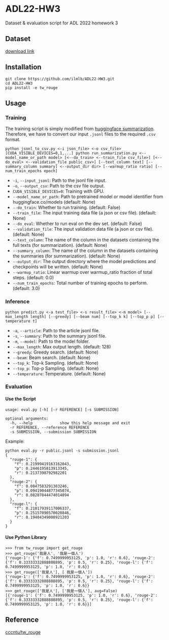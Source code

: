 # ADL22-HW3
Dataset & evaluation script for ADL 2022 homework 3

## Dataset
[download link](https://drive.google.com/file/d/186ejZVADY16RBfVjzcMcz9bal9L3inXC/view?usp=sharing)

## Installation
```
git clone https://github.com/ilmlb/ADL22-HW3.git
cd ADL22-HW3
pip install -e tw_rouge
```


## Usage
### Training
The training script is simply modified from [huggingface summarization](https://github.com/huggingface/transformers/blob/main/examples/pytorch/summarization/run_summarization.py). Therefore, we have to convert our input `.jsonl` files to the required `.csv` format. 
```
python jsonl_to_csv.py <-i json_file> <-o csv_file>
[CUDA_VISIBLE_DEVICES=0,1,...] python run_summarization.py <--model_name_or_path model> [<--do_train> <--train_file csv_file>] [<--do_eval> <--validation_file public_csv>] [--text_column text] [--summary_column summary] <--output_dir dir> [--warmup_ratio ratio] [--num_train_epochs epoch]
```
- `-i`, `--input_jsonl`: Path to the jsonl file input.
- `-o`, `--output_csv`: Path to the csv file output.
- `CUDA_VISIBLE_DEVICES=0`: Training with GPU.
- `--model_name_or_path`: Path to pretrained model or model identifier from huggingface.co/models (default: None)
- `--do_train`: Whether to run training. (default: False)
- `--train_file`: The input training data file (a json or csv file). (default: None)
- `--do_eval`: Whether to run eval on the dev set. (default: False)
- `--validation_file`: The input validation data file (a json or csv file). (default: None)
- `--text_column`: The name of the column in the datasets containing the full texts (for summarization). (default: None)
- `--summary_column`: The name of the column in the datasets containing the summaries (for summarization). (default: None)
- `--output_dir`: The output directory where the model predictions and checkpoints will be written. (default: None)
- `--warmup_ratio`: Linear warmup over warmup_ratio fraction of total steps. (default: 0.0)
- `--num_train_epochs`: Total number of training epochs to perform. (default: 3.0)

### Inference
```
python predict.py <-a test_file> <-s result_file> <-m model> [--max_length length] [--greedy] [--beam num] [--top_k k] [--top_p p] [--temperature t]
```
- `-a`, `--article`: Path to the article jsonl file. 
- `-s`, `--summary`: Path to the summary jsonl file.
- `-m`, `--model`: Path to the model folder.
- `--max_length`: Max output length. (default: 128)
- `--greedy`: Greedy search. (default: None)
- `--beam`: Beam search. (default: None)
- `--top_k`: Top-k Sampling. (default: None)
- `--top_p`: Top-p Sampling. (default: None)
- `--temperature`: Temperature. (default: None)

### Evaluation
#### Use the Script
```
usage: eval.py [-h] [-r REFERENCE] [-s SUBMISSION]

optional arguments:
  -h, --help            show this help message and exit
  -r REFERENCE, --reference REFERENCE
  -s SUBMISSION, --submission SUBMISSION
```

Example:
```
python eval.py -r public.jsonl -s submission.jsonl
{
  "rouge-1": {
    "f": 0.21999419163162043,
    "p": 0.2446195813913345,
    "r": 0.2137398792982201
  },
  "rouge-2": {
    "f": 0.0847583291303246,
    "p": 0.09419044877345074,
    "r": 0.08287844474014894
  },
  "rouge-l": {
    "f": 0.21017939117006337,
    "p": 0.25157090570020846,
    "r": 0.19404349000921203
  }
}
```


#### Use Python Library
```
>>> from tw_rouge import get_rouge
>>> get_rouge('我是人', '我是一個人')
{'rouge-1': {'f': 0.7499999953125, 'p': 1.0, 'r': 0.6}, 'rouge-2': {'f': 0.33333332888888895, 'p': 0.5, 'r': 0.25}, 'rouge-l': {'f': 0.7499999953125, 'p': 1.0, 'r': 0.6}}
>>> get_rouge(['我是人'], [ 我是一個人'])
{'rouge-1': {'f': 0.7499999953125, 'p': 1.0, 'r': 0.6}, 'rouge-2': {'f': 0.33333332888888895, 'p': 0.5, 'r': 0.25}, 'rouge-l': {'f': 0.7499999953125, 'p': 1.0, 'r': 0.6}}
>>> get_rouge(['我是人'], ['我是一個人'], avg=False)
[{'rouge-1': {'f': 0.7499999953125, 'p': 1.0, 'r': 0.6}, 'rouge-2': {'f': 0.33333332888888895, 'p': 0.5, 'r': 0.25}, 'rouge-l': {'f': 0.7499999953125, 'p': 1.0, 'r': 0.6}}]
```


## Reference
[cccntu/tw_rouge](https://github.com/cccntu/tw_rouge)
